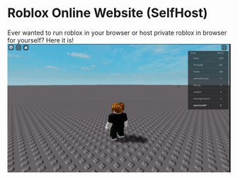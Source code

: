 # Roblox Online Website (SelfHost)
Ever wanted to run roblox in your browser or host private roblox in browser for yourself?
Here it is!
![Preview](preview.png)

